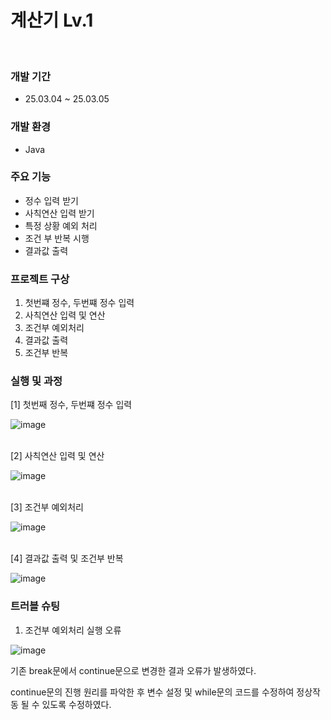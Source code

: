# 계산기 Lv.1


<br>


### 개발 기간
- 25.03.04 ~ 25.03.05


### 개발 환경
- Java


### 주요 기능
- 정수 입력 받기
- 사칙연산 입력 받기
- 특정 상황 예외 처리
- 조건 부 반복 시행
- 결과값 출력


### 프로젝트 구상
1. 첫번쨰 정수, 두번쨰 정수 입력
2. 사칙연산 입력 및 연산
3. 조건부 예외처리
4. 결과값 출력
5. 조건부 반복


### 실행 및 과정
[1] 첫번째 정수, 두번쨰 정수 입력

![image](https://github.com/user-attachments/assets/8afaff02-1238-4b72-97c5-5151e68a8641)


<br>
[2] 사칙연산 입력 및 연산  

![image](https://github.com/user-attachments/assets/6f161122-37d9-4fac-a273-30f0989237d4)


<br>
[3] 조건부 예외처리

![image](https://github.com/user-attachments/assets/b4f2d9e7-633b-4f2f-9368-f2baef4b32bc)


<br>
[4] 결과값 출력 및 조건부 반복

![image](https://github.com/user-attachments/assets/c964099f-be36-4384-8b71-05a192c0103d)


### 트러블 슈팅
1. 조건부 예외처리 실행 오류

![image](https://github.com/user-attachments/assets/a4ed288e-0c28-4137-8b4b-286ef416ff11)

기존 break문에서 continue문으로 변경한 결과 오류가 발생하였다.

continue문의 진행 원리를 파악한 후 변수 설정 및 while문의 코드를 수정하여 정상작동 될 수 있도록 수정하였다.



